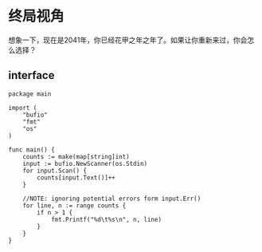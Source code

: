 # 终局视角
想象一下，现在是2041年，你已经花甲之年之年了。如果让你重新来过，你会怎么选择？


## interface

```
package main

import (
	"bufio"
	"fmt"
	"os"
)

func main() {
	counts := make(map[string]int)
	input := bufio.NewScanner(os.Stdin)
	for input.Scan() {
		counts[input.Text()]++
	}

	//NOTE: ignoring potential errors form input.Err()
	for line, n := range counts {
		if n > 1 {
			fmt.Printf("%d\t%s\n", n, line)
		}
	}
}

```

##